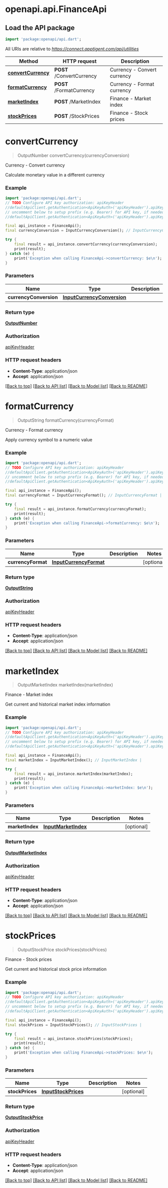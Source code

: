 # openapi.api.FinanceApi

## Load the API package
```dart
import 'package:openapi/api.dart';
```

All URIs are relative to *https://connect.apptigent.com/api/utilities*

Method | HTTP request | Description
------------- | ------------- | -------------
[**convertCurrency**](FinanceApi.md#convertCurrency) | **POST** /ConvertCurrency | Currency - Convert currency
[**formatCurrency**](FinanceApi.md#formatCurrency) | **POST** /FormatCurrency | Currency - Format currency
[**marketIndex**](FinanceApi.md#marketIndex) | **POST** /MarketIndex | Finance - Market index
[**stockPrices**](FinanceApi.md#stockPrices) | **POST** /StockPrices | Finance - Stock prices


# **convertCurrency**
> OutputNumber convertCurrency(currencyConversion)

Currency - Convert currency

Calculate monetary value in a different currency

### Example 
```dart
import 'package:openapi/api.dart';
// TODO Configure API key authorization: apiKeyHeader
//defaultApiClient.getAuthentication<ApiKeyAuth>('apiKeyHeader').apiKey = 'YOUR_API_KEY';
// uncomment below to setup prefix (e.g. Bearer) for API key, if needed
//defaultApiClient.getAuthentication<ApiKeyAuth>('apiKeyHeader').apiKeyPrefix = 'Bearer';

final api_instance = FinanceApi();
final currencyConversion = InputCurrencyConversion(); // InputCurrencyConversion | 

try { 
    final result = api_instance.convertCurrency(currencyConversion);
    print(result);
} catch (e) {
    print('Exception when calling FinanceApi->convertCurrency: $e\n');
}
```

### Parameters

Name | Type | Description  | Notes
------------- | ------------- | ------------- | -------------
 **currencyConversion** | [**InputCurrencyConversion**](InputCurrencyConversion.md)|  | [optional] 

### Return type

[**OutputNumber**](OutputNumber.md)

### Authorization

[apiKeyHeader](../README.md#apiKeyHeader)

### HTTP request headers

 - **Content-Type**: application/json
 - **Accept**: application/json

[[Back to top]](#) [[Back to API list]](../README.md#documentation-for-api-endpoints) [[Back to Model list]](../README.md#documentation-for-models) [[Back to README]](../README.md)

# **formatCurrency**
> OutputString formatCurrency(currencyFormat)

Currency - Format currency

Apply currency symbol to a numeric value

### Example 
```dart
import 'package:openapi/api.dart';
// TODO Configure API key authorization: apiKeyHeader
//defaultApiClient.getAuthentication<ApiKeyAuth>('apiKeyHeader').apiKey = 'YOUR_API_KEY';
// uncomment below to setup prefix (e.g. Bearer) for API key, if needed
//defaultApiClient.getAuthentication<ApiKeyAuth>('apiKeyHeader').apiKeyPrefix = 'Bearer';

final api_instance = FinanceApi();
final currencyFormat = InputCurrencyFormat(); // InputCurrencyFormat | 

try { 
    final result = api_instance.formatCurrency(currencyFormat);
    print(result);
} catch (e) {
    print('Exception when calling FinanceApi->formatCurrency: $e\n');
}
```

### Parameters

Name | Type | Description  | Notes
------------- | ------------- | ------------- | -------------
 **currencyFormat** | [**InputCurrencyFormat**](InputCurrencyFormat.md)|  | [optional] 

### Return type

[**OutputString**](OutputString.md)

### Authorization

[apiKeyHeader](../README.md#apiKeyHeader)

### HTTP request headers

 - **Content-Type**: application/json
 - **Accept**: application/json

[[Back to top]](#) [[Back to API list]](../README.md#documentation-for-api-endpoints) [[Back to Model list]](../README.md#documentation-for-models) [[Back to README]](../README.md)

# **marketIndex**
> OutputMarketIndex marketIndex(marketIndex)

Finance - Market index

Get current and historical market index information

### Example 
```dart
import 'package:openapi/api.dart';
// TODO Configure API key authorization: apiKeyHeader
//defaultApiClient.getAuthentication<ApiKeyAuth>('apiKeyHeader').apiKey = 'YOUR_API_KEY';
// uncomment below to setup prefix (e.g. Bearer) for API key, if needed
//defaultApiClient.getAuthentication<ApiKeyAuth>('apiKeyHeader').apiKeyPrefix = 'Bearer';

final api_instance = FinanceApi();
final marketIndex = InputMarketIndex(); // InputMarketIndex | 

try { 
    final result = api_instance.marketIndex(marketIndex);
    print(result);
} catch (e) {
    print('Exception when calling FinanceApi->marketIndex: $e\n');
}
```

### Parameters

Name | Type | Description  | Notes
------------- | ------------- | ------------- | -------------
 **marketIndex** | [**InputMarketIndex**](InputMarketIndex.md)|  | [optional] 

### Return type

[**OutputMarketIndex**](OutputMarketIndex.md)

### Authorization

[apiKeyHeader](../README.md#apiKeyHeader)

### HTTP request headers

 - **Content-Type**: application/json
 - **Accept**: application/json

[[Back to top]](#) [[Back to API list]](../README.md#documentation-for-api-endpoints) [[Back to Model list]](../README.md#documentation-for-models) [[Back to README]](../README.md)

# **stockPrices**
> OutputStockPrice stockPrices(stockPrices)

Finance - Stock prices

Get current and historical stock price information

### Example 
```dart
import 'package:openapi/api.dart';
// TODO Configure API key authorization: apiKeyHeader
//defaultApiClient.getAuthentication<ApiKeyAuth>('apiKeyHeader').apiKey = 'YOUR_API_KEY';
// uncomment below to setup prefix (e.g. Bearer) for API key, if needed
//defaultApiClient.getAuthentication<ApiKeyAuth>('apiKeyHeader').apiKeyPrefix = 'Bearer';

final api_instance = FinanceApi();
final stockPrices = InputStockPrices(); // InputStockPrices | 

try { 
    final result = api_instance.stockPrices(stockPrices);
    print(result);
} catch (e) {
    print('Exception when calling FinanceApi->stockPrices: $e\n');
}
```

### Parameters

Name | Type | Description  | Notes
------------- | ------------- | ------------- | -------------
 **stockPrices** | [**InputStockPrices**](InputStockPrices.md)|  | [optional] 

### Return type

[**OutputStockPrice**](OutputStockPrice.md)

### Authorization

[apiKeyHeader](../README.md#apiKeyHeader)

### HTTP request headers

 - **Content-Type**: application/json
 - **Accept**: application/json

[[Back to top]](#) [[Back to API list]](../README.md#documentation-for-api-endpoints) [[Back to Model list]](../README.md#documentation-for-models) [[Back to README]](../README.md)

